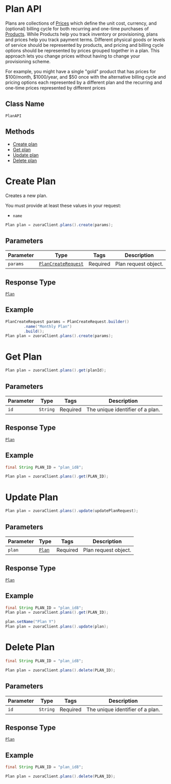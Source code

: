# Plan API

Plans are collections of [Prices](/doc/price-api.md) which define the unit cost, currency, and (optional) billing cycle for both recurring and one-time purchases of [Products](/doc/product-api.md). While Products help you track inventory or provisioning, plans and prices help you track payment terms. Different physical goods or levels of service should be represented by products, and pricing and billing cycle options should be represented by prices grouped together in a plan. This approach lets you change prices without having to change your provisioning scheme.

For example, you might have a single "gold" product that has prices for $100/month, $1000/year, and $50 once with the alternative billing cycle and pricing options each represented by a different plan and the recurring and one-time prices represented by different prices

## Class Name

`PlanAPI`

## Methods

* [Create plan](/doc/plan-api.md#create-plan)
* [Get plan](/doc/plan-api.md#get-plan)
* [Update plan](/doc/plan-api.md#update-plan)
* [Delete plan](/doc/plan-api.md#delete-plan)


# Create Plan

Creates a new plan.

You must provide at least these values in your request:

- `name`

```java
Plan plan = zuoraClient.plans().create(params);
```

## Parameters

| Parameter | Type | Tags | Description |
|  --- | --- | --- | --- |
| `params` | [`PlanCreateRequest`](/doc/models/plan-create-request.md) | Required | Plan request object. |

## Response Type

[`Plan`](/doc/models/plan.md)

## Example

```java
PlanCreateRequest params = PlanCreateRequest.builder()
        .name("Monthly Plan")
        .build();
Plan plan = zuoraClient.plans().create(params);
```

# Get Plan

```java
Plan plan = zuoraClient.plans().get(planId);
```

## Parameters

| Parameter | Type | Tags | Description |
|  --- | --- | --- | --- |
| `id` | `String` | Required | The unique identifier of a plan. |


## Response Type

[`Plan`](/doc/models/plan.md)


## Example 

```java
final String PLAN_ID = "plan_id8";

Plan plan = zuoraClient.plans().get(PLAN_ID);
```


# Update Plan

```java
Plan plan = zuoraClient.plans().update(updatePlanRequest);
```


## Parameters

| Parameter | Type | Tags | Description |
|  --- | --- | --- | --- |
| `plan` | [`Plan`](/doc/models/plan.md) | Required | Plan request object. |


## Response Type

[`Plan`](/doc/models/plan.md)


## Example 

```java
final String PLAN_ID = "plan_id8";
Plan plan = zuoraClient.plans().get(PLAN_ID);

plan.setName("Plan Y")
Plan plan = zuoraClient.plans().update(plan);
```

# Delete Plan

```java
final String PLAN_ID = "plan_id8";

Plan plan = zuoraClient.plans().delete(PLAN_ID);
```

## Parameters

| Parameter | Type | Tags | Description |
|  --- | --- | --- | --- |
| `id` | `String` | Required | The unique identifier of a plan. |


## Response Type

[`Plan`](/doc/models/plan.md)


## Example 

```java
final String PLAN_ID = "plan_id8";

Plan plan = zuoraClient.plans().delete(PLAN_ID);
```




